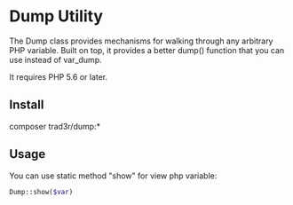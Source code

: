 Dump Utility
==================

The Dump class provides mechanisms for walking through any arbitrary PHP variable. Built on top, it provides a better dump() function that you can use instead of var_dump.

It requires PHP 5.6 or later.

Install
-----

composer trad3r/dump:*

Usage
-----

You can use static method "show" for view php variable:

```php
Dump::show($var)
```
